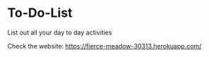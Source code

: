 # To-Do-List
List out all your day to day activities

Check the website: https://fierce-meadow-30313.herokuapp.com/
